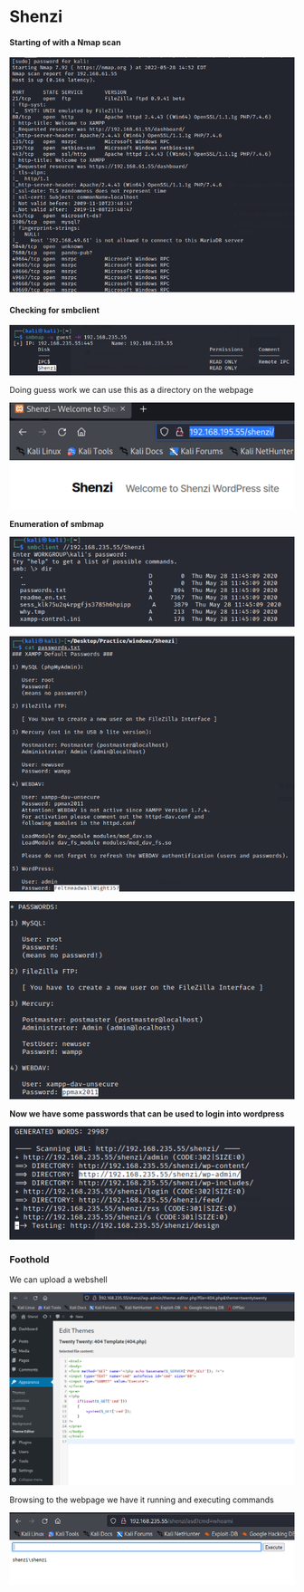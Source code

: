 # Shenzi

#### Starting of with a Nmap scan

![](<../../.gitbook/assets/image (12).png>)

#### Checking for smbclient

![](<../../.gitbook/assets/image (5).png>)

Doing guess work we can use this as a directory on the webpage

![](<../../.gitbook/assets/image (4).png>)

**Enumeration of smbmap**

![](<../../.gitbook/assets/image (3).png>)

![](<../../.gitbook/assets/image (6).png>)

![](<../../.gitbook/assets/image (11).png>)



**Now we have some passwords that can be used to login into wordpress**

![](<../../.gitbook/assets/image (10).png>)



### Foothold

We can upload a webshell

![](../../.gitbook/assets/image.png)

Browsing to the webpage we have it running and executing commands

![](<../../.gitbook/assets/image (8).png>)
